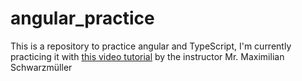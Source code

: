 # angular_practice

This is a repository to practice angular and TypeScript, I'm currently practicing it with [this video tutorial](https://www.udemy.com/course/the-complete-guide-to-angular-2/) by the instructor Mr. Maximilian Schwarzmüller
